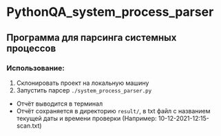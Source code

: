 # PythonQA_system_process_parser

## Программа для парсинга системных процессов

### Использование:

1. Склонировать проект на локальную машину
2. Запустить парсер `./system_process_parser.py`

- Отчёт выводится в терминал
- Отчёт сохраняется в директорию `result/`, в txt файл с названием текущей даты и времени проверки (Например: 10-12-2021-12:15-scan.txt)